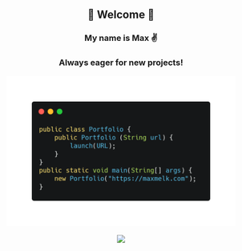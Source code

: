 <b><h2 align="center">🌲 Welcome 🌵</h2></b>
<h3 align="center">My name is Max ✌</h3>
<h3 align="center">Always eager for new projects!</h3>
<p align="center">
    <img src="./code.png" height=300>
</p>
<p align="center">
    <a href="https://maxmelk.com/">
        <img src="https://dabuttonfactory.com/button.png?t=Execute&f=Open+Sans-Bold&ts=26&tc=fff&hp=45&vp=20&c=11&bgt=unicolored&bgc=d72b15" height=30>
    </a>
</p>
